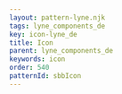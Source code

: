 ```yaml
---
layout: pattern-lyne.njk
tags: lyne_components_de
key: icon-lyne_de
title: Icon
parent: lyne_components_de
keywords: icon
order: 540
patternId: sbbIcon
---
```

